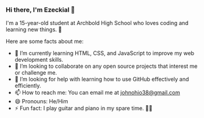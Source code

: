 ### Hi there, I'm Ezeckial 👋

<!--
**Thick9035/Thick9035** is a ✨ _special_ ✨ repository because its `README.md` (this file) appears on your GitHub profile.
-->

I'm a 15-year-old student at Archbold High School who loves coding and learning new things. 🚀

Here are some facts about me:

- 🌱 I’m currently learning HTML, CSS, and JavaScript to improve my web development skills.
- 👯 I’m looking to collaborate on any open source projects that interest me or challenge me.
- 🤔 I’m looking for help with learning how to use GitHub effectively and efficiently.
- 📫 How to reach me: You can email me at johnohio38@gmail.com
- 😄 Pronouns: He/Him
- ⚡ Fun fact: I play guitar and piano in my spare time. 🎸🎹
